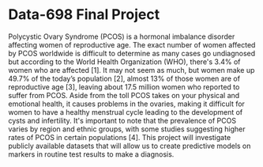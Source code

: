 # Data-698 Final Project

Polycystic Ovary Syndrome (PCOS) is a hormonal imbalance disorder affecting women of reproductive age. The exact number of women affected by PCOS worldwide is difficult to determine as many cases go undiagnosed but according to the World Health Organization (WHO), there's 3.4% of women who are affected [1].  It may not seem as much, but women make up 49.7% of the today’s population [2], almost 13% of those women are of reproductive age [3], leaving about 17.5 million women who reported to suffer from PCOS. Aside from the toll PCOS takes on your physical and emotional health, it causes problems in the ovaries, making it difficult for women to have a healthy menstrual cycle leading to the development of cysts and infertility. It's important to note that the prevalence of PCOS varies by region and ethnic groups, with some studies suggesting higher rates of PCOS in certain populations [4]. This project will investigate publicly available datasets that will allow us to create predictive models on markers in routine test results to make a diagnosis.
